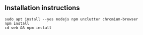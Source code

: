 ## Installation instructions

```
sudo apt install --yes nodejs npm unclutter chromium-browser
npm install
cd web && npm install
```

